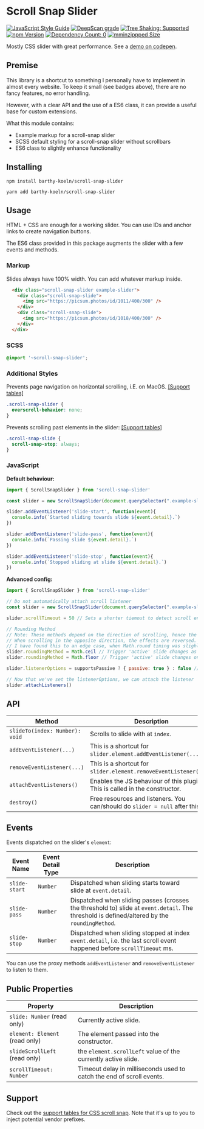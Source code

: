 # Scroll Snap Slider

[![JavaScript Style Guide](https://img.shields.io/badge/code_style-standard-brightgreen.svg)](https://standardjs.com)
[![DeepScan grade](https://badgen.net/deepscan/grade/team/11039/project/14107/branch/253421)](https://deepscan.io/dashboard#view=project&tid=11039&pid=14107&bid=253421)
[![Tree Shaking: Supported](https://badgen.net/bundlephobia/tree-shaking/scroll-snap-slider)](https://bundlephobia.com/result?p=scroll-snap-slider)
<br>
[![npm Version](https://badgen.net/npm/v/scroll-snap-slider)](https://www.npmjs.com/package/scroll-snap-slider)
[![Dependency Count: 0](https://badgen.net/bundlephobia/dependency-count/scroll-snap-slider)](https://bundlephobia.com/result?p=scroll-snap-slider)
[![mminzippped Size](https://badgen.net/bundlephobia/minzip/scroll-snap-slider)](https://bundlephobia.com/result?p=scroll-snap-slider)


Mostly CSS slider with great performance. See a [demo on codepen](https://codepen.io/BarthyB/full/JjXgzOL).

## Premise

This library is a shortcut to something I personally have to
implement in almost every website. To keep it small (see badges above), there are no fancy
features, no error handling.

However, with a clear API and the use of a ES6 class, it can provide a useful base for custom extensions.

What this module contains:

* Example markup for a scroll-snap slider
* SCSS default styling for a scroll-snap slider without scrollbars
* ES6 class to slightly enhance functionality

## Installing

```shell script
npm install barthy-koeln/scroll-snap-slider 

yarn add barthy-koeln/scroll-snap-slider
```

## Usage

HTML + CSS are enough for a working slider. You can use IDs and anchor links to create navigation buttons.

The ES6 class provided in this package augments the slider with a few events and methods.

### Markup

Slides always have 100% width. You can add whatever markup inside.

```html
  <div class="scroll-snap-slider example-slider">
    <div class="scroll-snap-slide">
      <img src="https://picsum.photos/id/1011/400/300" />
    </div>
    <div class="scroll-snap-slide">
      <img src="https://picsum.photos/id/1018/400/300" />
    </div>
  </div>
```

### SCSS

```scss
@import '~scroll-snap-slider';
```

### Additional Styles

Prevents page navigation on horizontal scrolling, i.E. on MacOS.
[\[Support tables\]](https://caniuse.com/?search=overscroll-behavior)

```css
.scroll-snap-slider {
  overscroll-behavior: none;
}
```

Prevents scrolling past elements in the slider:
[\[Support tables\]](https://caniuse.com/?search=scroll-snap-stop)

```css
.scroll-snap-slide {
  scroll-snap-stop: always;
}
```

### JavaScript

**Default behaviour:**

```javascript
import { ScrollSnapSlider } from 'scroll-snap-slider'

const slider = new ScrollSnapSlider(document.querySelector(".example-slider"));

slider.addEventListener('slide-start', function(event){
  console.info(`Started sliding towards slide ${event.detail}.`)
})

slider.addEventListener('slide-pass', function(event){
  console.info(`Passing slide ${event.detail}.`)
})

slider.addEventListener('slide-stop', function(event){
  console.info(`Stopped sliding at slide ${event.detail}.`)
})
```

**Advanced config:**

```javascript
import { ScrollSnapSlider } from 'scroll-snap-slider'

// Do not automatically attach scroll listener
const slider = new ScrollSnapSlider(document.querySelector(".example-slider"), false);

slider.scrollTimeout = 50 // Sets a shorter tiemout to detect scroll end

// Rounding Method
// Note: These methods depend on the direction of scrolling, hence the "next one" is crucial.
// When scrolling in the opposite direction, the effects are reversed.
// I have found this to an edge case, when Math.round timing was slighlty off for the first exploration of a web page.
slider.roundingMethod = Math.ceil // Trigger 'active' slide changes as soon as the next one is visible
slider.roundingMethod = Math.floor // Trigger 'active' slide changes only when the next one is fully visible

slider.listenerOptions = supportsPassive ? { passive: true } : false // test support for passive listeners first

// Now that we've set the listenerOptions, we can attach the listener
slider.attachListeners()
```

## API

| Method                          | Description                                                                 |
|-------------------------------- |-----------------------------------------------------------------------------|
| `slideTo(index: Number): void`  | Scrolls to slide with at `index`.                                           |
| `addEventListener(...)`         | This is a shortcut for `slider.element.addEventListener(...)`.              |
| `removeEventListener(...)`      | This is a shortcut for `slider.element.removeEventListener(...)`.           |
| `attachEventListeners()`        | Enables the JS behaviour of this plugin. This is called in the constructor. |
| `destroy()`                     | Free resources and listeners. You can/should do `slider = null` after this. |

## Events

Events dispatched on the slider's `element`:

| Event Name      | Event Detail Type | Description                                                                                                                                  |
|-----------------|-------------------|----------------------------------------------------------------------------------------------------------------------------------------------|
| `slide-start`   | `Number`          | Dispatched when sliding starts toward slide at `event.detail`.                                                                               |
| `slide-pass`    | `Number`          | Dispatched when sliding passes (crosses the threshold to) slide at `event.detail`. The threshold is defined/altered by the `roundingMethod`. |
| `slide-stop`    | `Number`          | Dispatched when sliding stopped at index `event.detail`, i.e. the last scroll event happened before `scrollTimeout` ms.                      |

You can use the proxy methods `addEventListener` and `removeEventListener` to listen to them.

## Public Properties

| Property                       | Description                                                           |
|--------------------------------|-----------------------------------------------------------------------|
| `slide: Number` (read only)    | Currently active slide.                                               |
| `element: Element` (read only) | The element passed into the constructor.                              |
| `slideScrollLeft` (read only)  | the `element.scrollLeft` value of the currently active slide.         |
| `scrollTimeout: Number`        | Timeout delay in milliseconds used to catch the end of scroll events. |

## Support

Check out the
[support tables for CSS scroll snap](https://caniuse.com/css-snappoints).
Note that it's up to you to inject potential vendor prefixes.

